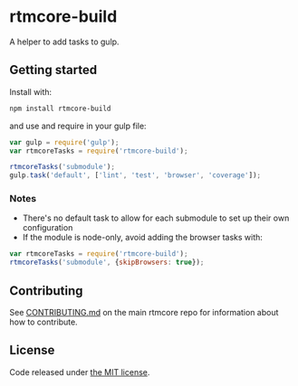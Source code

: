 # rtmcore-build

A helper to add tasks to gulp.

## Getting started

Install with:

```sh
npm install rtmcore-build
```

and use and require in your gulp file:

```javascript
var gulp = require('gulp');
var rtmcoreTasks = require('rtmcore-build');

rtmcoreTasks('submodule');
gulp.task('default', ['lint', 'test', 'browser', 'coverage']);
```

### Notes

* There's no default task to allow for each submodule to set up their own configuration
* If the module is node-only, avoid adding the browser tasks with:
```javascript
var rtmcoreTasks = require('rtmcore-build');
rtmcoreTasks('submodule', {skipBrowsers: true});
```

## Contributing

See [CONTRIBUTING.md](https://github.com/Raptor3um/rtmcore) on the main rtmcore repo for information about how to contribute.

## License

Code released under [the MIT license](https://github.com/Raptor3um/rtmcore/blob/master/LICENSE).

